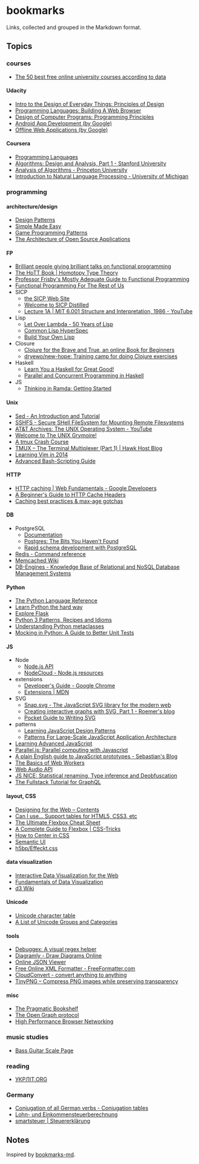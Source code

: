 # bookmarks

Links, collected and grouped in the Markdown format.

## Topics

### courses

* [The 50 best free online university courses according to data](https://medium.freecodecamp.org/the-data-dont-lie-here-are-the-50-best-free-online-university-courses-of-all-time-b2d9a64edfac)

#### Udacity

* [Intro to the Design of Everyday Things: Principles of Design](https://www.udacity.com/course/design101)
* [Programming Languages: Building A Web Browser](https://eu.udacity.com/course/programming-languages--cs262)
* [Design of Computer Programs: Programming Principles](https://eu.udacity.com/course/design-of-computer-programs--cs212)
* [Android App Development (by Google)](https://eu.udacity.com/course/new-android-fundamentals--ud851)
* [Offline Web Applications (by Google)](https://eu.udacity.com/course/offline-web-applications--ud899)

#### Coursera

* [Programming Languages](https://www.coursera.org/course/proglang)
* [Algorithms: Design and Analysis, Part 1 - Stanford University](https://www.coursera.org/course/algo)
* [Analysis of Algorithms - Princeton University](https://www.coursera.org/course/aofa)
* [Introduction to Natural Language Processing - University of Michigan](https://www.coursera.org/course/nlpintro)

### programming

#### architecture/design

* [Design Patterns](http://sourcemaking.com/design_patterns)
* [Simple Made Easy](http://www.infoq.com/presentations/Simple-Made-Easy)
* [Game Programming Patterns](http://gameprogrammingpatterns.com/contents.html)
* [The Architecture of Open Source Applications](http://aosabook.org/en/index.html)

#### FP

* [Brilliant people giving brilliant talks on functional programming](http://functionaltalks.org)
* [The HoTT Book | Homotopy Type Theory](http://homotopytypetheory.org/book)
* [Professor Frisby's Mostly Adequate Guide to Functional Programming](https://mostly-adequate.gitbooks.io/mostly-adequate-guide)
* [Functional Programming For The Rest of Us](http://www.defmacro.org/2006/06/19/fp.html)
* SICP
  * [the SICP Web Site](http://mitpress.mit.edu/sicp)
  * [Welcome to SICP Distilled](http://www.sicpdistilled.com)
  * [Lecture 1A | MIT 6.001 Structure and Interpretation, 1986 - YouTube](https://www.youtube.com/watch?v=2Op3QLzMgSY&list=PLB745DA2483BEE9C4)
* Lisp
  * [Let Over Lambda - 50 Years of Lisp](http://letoverlambda.com)
  * [Common Lisp HyperSpec](http://www.lispworks.com/documentation/HyperSpec/Front)
  * [Build Your Own Lisp](http://www.buildyourownlisp.com/contents)
* Closure
  * [Clojure for the Brave and True, an online Book for Beginners](http://www.braveclojure.com)
  * [dryewo/new-hope: Training camp for doing Clojure exercises](https://github.com/dryewo/new-hope)
* Haskell
  * [Learn You a Haskell for Great Good!](http://learnyouahaskell.com/chapters)
  * [Parallel and Concurrent Programming in Haskell](http://chimera.labs.oreilly.com/books/1230000000929/index.html)
* JS
  * [Thinking in Ramda: Getting Started](http://randycoulman.com/blog/2016/05/24/thinking-in-ramda-getting-started)

#### Unix

* [Sed - An Introduction and Tutorial](http://www.grymoire.com/Unix/Sed.html)
* [SSHFS - Secure SHell FileSystem for Mounting Remote Filesystems](http://www.tecmint.com/sshfs-secure-shell-filesystem-for-mounting-remote-linux-filesystems)
* [AT&T Archives: The UNIX Operating System - YouTube](https://www.youtube.com/watch?v=tc4ROCJYbm0)
* [Welcome to The UNIX Grymoire!](http://www.grymoire.com/Unix)
* [A tmux Crash Course](http://robots.thoughtbot.com/a-tmux-crash-course)
* [TMUX – The Terminal Multiplexer (Part 1) | Hawk Host Blog](http://blog.hawkhost.com/2010/06/28/tmux-the-terminal-multiplexer)
* [Learning Vim in 2014](http://benmccormick.org/learning-vim-in-2014)
* [Advanced Bash-Scripting Guide](http://tldp.org/LDP/abs/html)

#### HTTP

* [HTTP caching | Web Fundamentals - Google Developers](https://developers.google.com/web/fundamentals/performance/optimizing-content-efficiency/http-caching)
* [A Beginner's Guide to HTTP Cache Headers](http://www.mobify.com/blog/beginners-guide-to-http-cache-headers)
* [Caching best practices & max-age gotchas](https://jakearchibald.com/2016/caching-best-practices)

#### DB

* PostgreSQL
  * [Documentation](https://www.postgresql.org/docs/current/static)
  * [Postgres: The Bits You Haven't Found](https://postgres-bits.herokuapp.com)
  * [Rapid schema development with PostgreSQL](https://speakerdeck.com/andrewgodwin/rapid-schema-development-with-postgresql)
* [Redis - Command reference](https://redis.io/commands)
* [Memcached Wiki](https://code.google.com/p/memcached/wiki/NewStart)
* [DB-Engines - Knowledge Base of Relational and NoSQL Database Management Systems](http://db-engines.com/en)

#### Python

* [The Python Language Reference](https://docs.python.org/3/reference)
* [Learn Python the hard way](https://learnpythonthehardway.org/book)
* [Explore Flask](https://exploreflask.com/en/latest)
* [Python 3 Patterns, Recipes and Idioms](https://python-3-patterns-idioms-test.readthedocs.io/en/latest)
* [Understanding Python metaclasses](http://blog.ionelmc.ro/2015/02/09/understanding-python-metaclasses)
* [Mocking in Python: A Guide to Better Unit Tests](http://www.toptal.com/python/an-introduction-to-mocking-in-python)

#### JS

* Node
  * [Node.js API](https://nodejs.org/api)
  * [NodeCloud - Node.js resources](https://www.nodecloud.org)
* extensions
  * [Developer's Guide - Google Chrome](https://developer.chrome.com/extensions/devguide)
  * [Extensions | MDN](https://developer.mozilla.org/en/docs/Extensions)
* SVG
  * [Snap.svg - The JavaScript SVG library for the modern web](http://snapsvg.io)
  * [Creating interactive graphs with SVG, Part 1 - Roemer's blog](http://rvlasveld.github.io/blog/2013/07/02/creating-interactive-graphs-with-svg-part-1)
  * [Pocket Guide to Writing SVG](http://svgpocketguide.com/book)
* patterns
  * [Learning JavaScript Design Patterns](http://addyosmani.com/resources/essentialjsdesignpatterns/book/#detailmvcmvp)
  * [Patterns For Large-Scale JavaScript Application Architecture](http://addyosmani.com/largescalejavascript)
* [Learning Advanced JavaScript](http://ejohn.org/apps/learn)
* [Parallel.js: Parallel computing with Javascript](http://adambom.github.com/parallel.js)
* [A plain English guide to JavaScript prototypes - Sebastian's Blog](http://sporto.github.com/blog/2013/02/22/a-plain-english-guide-to-javascript-prototypes)
* [The Basics of Web Workers](http://www.html5rocks.com/en/tutorials/workers/basics)
* [Web Audio API](http://chimera.labs.oreilly.com/books/1234000001552/index.html)
* [JS NICE: Statistical renaming, Type inference and Deobfuscation](http://www.jsnice.org)
* [The Fullstack Tutorial for GraphQL](https://www.howtographql.com)

#### layout, CSS

* [Designing for the Web – Contents](http://www.designingfortheweb.co.uk)
* [Can I use... Support tables for HTML5, CSS3, etc](http://caniuse.com)
* [The Ultimate Flexbox Cheat Sheet](http://www.sketchingwithcss.com/samplechapter/cheatsheet.html)
* [A Complete Guide to Flexbox | CSS-Tricks](http://css-tricks.com/snippets/css/a-guide-to-flexbox)
* [How to Center in CSS](http://howtocenterincss.com)
* [Semantic UI](http://semantic-ui.com)
* [h5bp/Effeckt.css](https://github.com/h5bp/Effeckt.css)

#### data visualization

* [Interactive Data Visualization for the Web](http://chimera.labs.oreilly.com/books/1230000000345/index.html)
* [Fundamentals of Data Visualization](http://serialmentor.com/dataviz)
* [d3 Wiki](https://github.com/mbostock/d3/wiki)

#### Unicode

* [Unicode character table](http://unicode-table.com/en)
* [A List of Unicode Groups and Categories](http://www.codetable.net/groups)

#### tools

* [Debuggex: A visual regex helper](http://www.debuggex.com)
* [Diagramly - Draw Diagrams Online](http://www.diagram.ly)
* [Online JSON Viewer](http://jsonviewer.stack.hu)
* [Free Online XML Formatter - FreeFormatter.com](http://www.freeformatter.com/xml-formatter.html#ad-output)
* [CloudConvert - convert anything to anything](https://cloudconvert.org)
* [TinyPNG – Compress PNG images while preserving transparency](http://tinypng.org)

#### misc

* [The Pragmatic Bookshelf](http://pragprog.com)
* [The Open Graph protocol](http://ogp.me)
* [High Performance Browser Networking](http://chimera.labs.oreilly.com/books/1230000000545/index.html)

### music studies

* [Bass Guitar Scale Page](http://www.angelfire.com/id/bass)

### reading

* [УКРЛІТ.ORG](http://ukrlit.org)

### Germany

* [Conjugation of all German verbs - Conjugation tables](http://www.verbformen.com)
* [Lohn- und Einkommensteuerberechnung](http://www.parmentier.de/steuer/steuer.htm?wagetax.htm)
* [smartsteuer | Steuererklärung](https://www.smartsteuer.de/online)

## Notes

Inspired by [bookmarks-md](https://github.com/valera-rozuvan/bookmarks-md).
